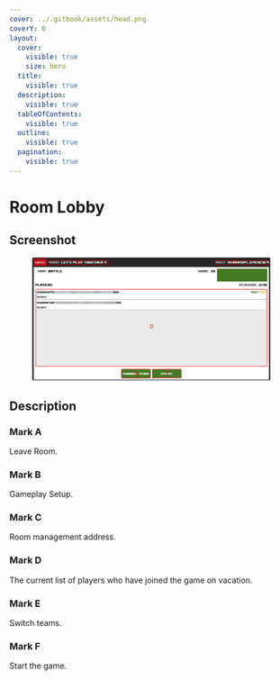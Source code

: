 ```yaml
---
cover: ../.gitbook/assets/head.png
coverY: 0
layout:
  cover:
    visible: true
    size: hero
  title:
    visible: true
  description:
    visible: true
  tableOfContents:
    visible: true
  outline:
    visible: true
  pagination:
    visible: true
---
```


# Room Lobby

## Screenshot

<figure><img src="../.gitbook/assets/newRoomLobby.png" alt=""><figcaption></figcaption></figure>

## Description

### Mark A

Leave Room.

### Mark B

Gameplay Setup.

### Mark C

Room management address.

### Mark D

The current list of players who have joined the game on vacation.

### Mark E

Switch teams.

### Mark F

Start the game.
